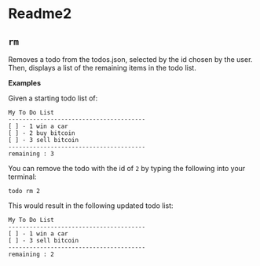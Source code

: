 # Readme2

## `rm`

Removes a todo from the todos.json, selected by the id chosen by the user. Then, displays a list of the remaining items in the todo list.

**Examples**

Given a starting todo list of:

```
My To Do List
---------------------------------------
[ ] - 1 win a car
[ ] - 2 buy bitcoin
[ ] - 3 sell bitcoin
---------------------------------------
remaining : 3
```

You can remove the todo with the id of `2` by typing the following into your terminal:

```
todo rm 2
```

This would result in the following updated todo list:

```
My To Do List
---------------------------------------
[ ] - 1 win a car
[ ] - 3 sell bitcoin
---------------------------------------
remaining : 2
```
